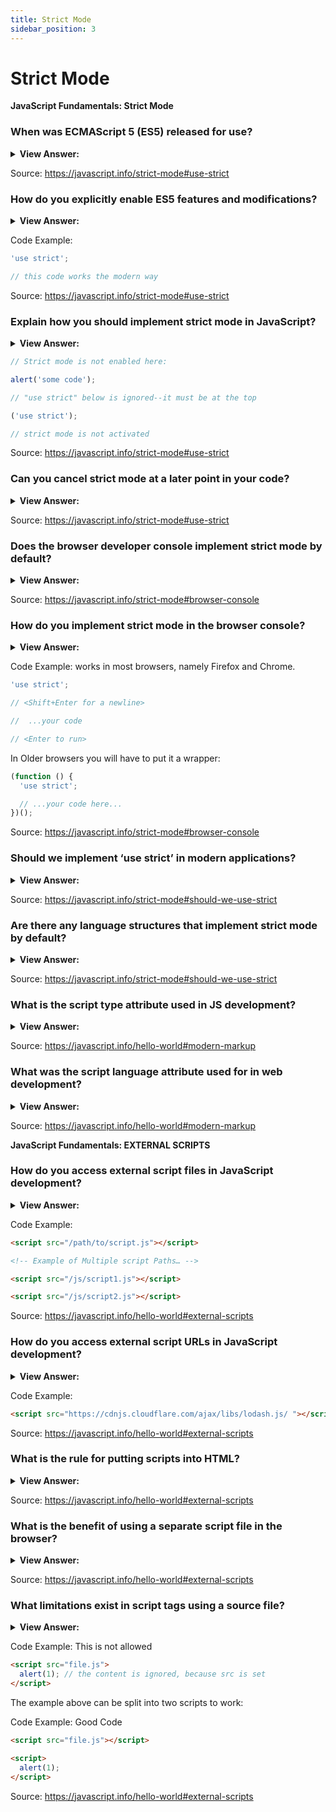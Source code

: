 ```yaml
---
title: Strict Mode
sidebar_position: 3
---
```


# Strict Mode

**JavaScript Fundamentals: Strict Mode**

<head>
  <title>Strict Mode - JavaScript Frontend Interview Questions & Answers</title>
  <meta charSet="utf-8" />
</head>

### When was ECMAScript 5 (ES5) released for use?

<details>
  <summary><strong>View Answer:</strong></summary>
  <div>
  <div><strong>Interview Response:</strong> 2009</div>
  </div>
</details>

Source: <https://javascript.info/strict-mode#use-strict>

### How do you explicitly enable ES5 features and modifications?

<details>
  <summary><strong>View Answer:</strong></summary>
  <div>
  <div><strong>Interview Response:</strong> You need to explicitly enable them with a special directive: "use strict".</div>
  </div>
</details>

Code Example:

```js
'use strict';

// this code works the modern way
```

Source: <https://javascript.info/strict-mode#use-strict>

### Explain how you should implement strict mode in JavaScript?

<details>
  <summary><strong>View Answer:</strong></summary>
  <div>
  <div><strong>Interview Response:</strong> Strict mode is enabled by placing “use strict” at the top of your script.</div>
  </div>
</details>

```js
// Strict mode is not enabled here:

alert('some code');

// "use strict" below is ignored--it must be at the top

('use strict');

// strict mode is not activated
```

Source: <https://javascript.info/strict-mode#use-strict>

### Can you cancel strict mode at a later point in your code?

<details>
  <summary><strong>View Answer:</strong></summary>
  <div>
  <div><strong>Interview Response:</strong> No, there is no directive like "no use strict" that reverts the engine to the old behavior. Once we enter strict mode, there is no going back.</div>
  </div>
</details>

Source: <https://javascript.info/strict-mode#use-strict>

### Does the browser developer console implement strict mode by default?

<details>
  <summary><strong>View Answer:</strong></summary>
  <div>
  <div><strong>Interview Response:</strong> No, we must place it at the first console line for it to work.</div>
  </div>
</details>

Source: <https://javascript.info/strict-mode#browser-console>

### How do you implement strict mode in the browser console?

<details>
  <summary><strong>View Answer:</strong></summary>
  <div>
  <div><strong>Interview Response:</strong> We must place it at the first console line for it to work, then add the rest of our code.</div><br />
  <div><strong>Technical Response:</strong> First, you can try to press Shift+Enter to input multiple lines and put “use-strict” on top. In Older browsers, you will have to put it in a wrapper.
  </div>
  </div>
</details>

Code Example: works in most browsers, namely Firefox and Chrome.

```js
'use strict';

// <Shift+Enter for a newline>

//  ...your code

// <Enter to run>
```

In Older browsers you will have to put it a wrapper:

```js
(function () {
  'use strict';

  // ...your code here...
})();
```

Source: <https://javascript.info/strict-mode#browser-console>

### Should we implement ‘use strict’ in modern applications?

<details>
  <summary><strong>View Answer:</strong></summary>
  <div>
  <div><strong>Interview Response:</strong> Yes, it is recommended.</div><br />
  <div><strong>Technical Response:</strong> Yes, it is recommended to use strict mode in all modern applications. There are situations where it may not be necessary, but we should still implement strict mode.
  </div>
  </div>
</details>

Source: <https://javascript.info/strict-mode#should-we-use-strict>

### Are there any language structures that implement strict mode by default?

<details>
  <summary><strong>View Answer:</strong></summary>
  <div>
  <div><strong>Interview Response:</strong> Yes, JavaScript <em>classes</em> and <em>modules</em> implement strict mode by default. </div>
  </div>
</details>

Source: <https://javascript.info/strict-mode#should-we-use-strict>

### What is the script type attribute used in JS development?

<details>
  <summary><strong>View Answer:</strong></summary>
  <div>
  <div><strong>Interview Response:</strong> The script type attribute in Modern JavaScript is used for JavaScript Modules.</div><br />
  <div><strong>Technical Response:</strong> The script type attribute in Modern JavaScript development is used for JavaScript Modules. The old HTML standard, HTML4, required a script to have a type. Usually it was type="text/javascript".
  </div>
  </div>
</details>

Source: <https://javascript.info/hello-world#modern-markup>

### What was the script language attribute used for in web development?

<details>
  <summary><strong>View Answer:</strong></summary>
  <div>
  <div><strong>Interview Response:</strong> This attribute was meant to show the language of the script. We no longer use it because it is <em>deprecated</em> according the MDN.</div><br />
  <div><strong>Technical Response:</strong> The language attribute is used to mention the scripting language. Typically, its value will be JavaScript. Although recent versions of HTML (and XHTML, its successor) have phased out the use of this attribute. You may still find this in older applications on the web, we should use it in Modern web applications.
  </div>
  </div>
</details>

Source: <https://javascript.info/hello-world#modern-markup>

**JavaScript Fundamentals: EXTERNAL SCRIPTS**

### How do you access external script files in JavaScript development?

<details>
  <summary><strong>View Answer:</strong></summary>
  <div>
  <div><strong>Interview Response:</strong> Script files are attached to HTML with the src attribute including the absolute path to the JS file.</div>
  </div>
</details>

Code Example:

```html
<script src="/path/to/script.js"></script>

<!-- Example of Multiple script Paths… -->

<script src="/js/script1.js"></script>

<script src="/js/script2.js"></script>
```

Source: <https://javascript.info/hello-world#external-scripts>

### How do you access external script URLs in JavaScript development?

<details>
  <summary><strong>View Answer:</strong></summary>
  <div>
  <div><strong>Interview Response:</strong> We can access external scripts by using the script src attribute. Both secure and non-secure domains are permissible.</div>
  </div>
</details>

Code Example:

```html
<script src="https://cdnjs.cloudflare.com/ajax/libs/lodash.js/ "></script>
```

Source: <https://javascript.info/hello-world#external-scripts>

### What is the rule for putting scripts into HTML?

<details>
  <summary><strong>View Answer:</strong></summary>
  <div>
  <div><strong>Interview Response:</strong> As a rule, only the simplest scripts are put into HTML pages. Complex scripts reside in separate files.</div>
  </div>
</details>

Source: <https://javascript.info/hello-world#external-scripts>

### What is the benefit of using a separate script file in the browser?

<details>
  <summary><strong>View Answer:</strong></summary>
  <div>
  <div><strong>Interview Response:</strong> The benefit of a separate file is that the browser will download it and store it in its cache. Other pages that reference the same script will take it from the cache instead of downloading it. That reduces traffic and makes pages faster.</div>
  </div>
</details>

Source: <https://javascript.info/hello-world#external-scripts>

### What limitations exist in script tags using a source file?

<details>
  <summary><strong>View Answer:</strong></summary>
  <div>
  <div><strong>Interview Response:</strong> A single script tag cannot have both the source attribute and code inside.</div>
  </div>
</details>

Code Example: This is not allowed

<!-- Bad Code -->

```html
<script src="file.js">
  alert(1); // the content is ignored, because src is set
</script>
```

The example above can be split into two scripts to work:

Code Example: Good Code

```html
<script src="file.js"></script>

<script>
  alert(1);
</script>
```

Source: <https://javascript.info/hello-world#external-scripts>
